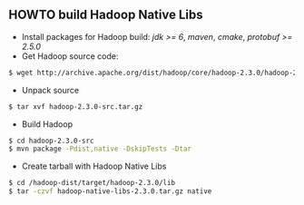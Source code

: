HOWTO build Hadoop Native Libs
------------------------------
+ Install packages for Hadoop build: *jdk >= 6*, *maven*, *cmake*, *protobuf >= 2.5.0*
+ Get Hadoop source code:
```sh
$ wget http://archive.apache.org/dist/hadoop/core/hadoop-2.3.0/hadoop-2.3.0-src.tar.gz
```
+ Unpack source
```sh
$ tar xvf hadoop-2.3.0-src.tar.gz
```
+ Build Hadoop
```sh
$ cd hadoop-2.3.0-src
$ mvn package -Pdist,native -DskipTests -Dtar
```
+ Create tarball with Hadoop Native Libs
```sh
$ cd /hadoop-dist/target/hadoop-2.3.0/lib
$ tar -czvf hadoop-native-libs-2.3.0.tar.gz native
```
